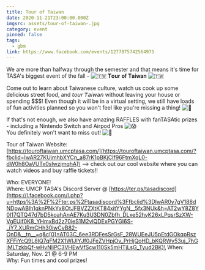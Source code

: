 ```yaml
---
title: Tour of Taiwan
date: 2020-11-21T23:00:00.000Z
imgsrc: assets/tour-of-taiwan-.jpg
category: event
pinned: false
tags:
  - gbm
link: https://www.facebook.com/events/1277875742564975
---
```

<!--StartFragment-->

We are more than halfway through the semester and that means it's time for TASA's biggest event of the fall - ![🇹🇼](https://static.xx.fbcdn.net/images/emoji.php/v9/t16/1/16/1f1f9_1f1fc.png) 𝐓𝐨𝐮𝐫 𝐨𝐟 𝐓𝐚𝐢𝐰𝐚𝐧 ![🇹🇼](https://static.xx.fbcdn.net/images/emoji.php/v9/t16/1/16/1f1f9_1f1fc.png)

Come out to learn about Taiwanese culture, watch us cook up some delicious street food, and 𝘵𝘰𝘶𝘳 𝘛𝘢𝘪𝘸𝘢𝘯 without leaving your house or spending $$$! Even though it will be in a virtual setting, we still have loads of fun activities planned so you won't feel like you're missing a thing! ![🥳](https://static.xx.fbcdn.net/images/emoji.php/v9/t6d/1/16/1f973.png)

If that's not enough, we also have amazing RAFFLES with fanTASAtic prizes - including a Nintendo Switch and Airpod Pros ![😱](https://static.xx.fbcdn.net/images/emoji.php/v9/t2c/1/16/1f631.png)\
You definitely won't want to miss out! ![🤩](https://static.xx.fbcdn.net/images/emoji.php/v9/t58/1/16/1f929.png)



Tour of Taiwan Website:\
[https://touroftaiwan.umcptasa.com/](https://touroftaiwan.umcptasa.com/?fbclid=IwAR27KUjmhbXYCn_a87rK1pBKjCIf96FtmXqL0-dW0h8OaVUTx0sIwzjmqhA)\
--> check out our cool website where you can watch videos and buy raffle tickets!!



Who: EVERYONE!\
Where: UMCP TASA's Discord Server @ [https://ter.ps/tasadiscord](https://l.facebook.com/l.php?u=https%3A%2F%2Fter.ps%2Ftasadiscord%3Ffbclid%3DIwAR0y7gV188dNDpwABIh1qknPNkYx8OtJFBVZZXtKT84xitYYgN__5fx3NUk&h=AT2wY8Z8Y0I17QTQ47d7bD5koahAnAE7Ku3U3DN0Zbfh_DLxe52hyK26xLPqsrSzXW-VgEUif0K8_YHmxBd2z70ieS1M2vlQDExPGYGI6S-_iY7_XURmCHh30iwCvB82-OnD&__tn__=q&c[0]=AT03C_6ee3RDFesSrGsF_28WUEeJU5pEtdGOkqpRszXFFiYcQ9L8IQ7qFM2X1WIJIYJf0JFeZVHpjOv_PrHjQoHD_bKQRWv53uj_7hGiMLTzkbQf-wHvNliPC3VHEwVfScw110Sk5mHTjLsG_Tyud2BK)\
When: Saturday, Nov. 21 @ 6-9 PM\
Why: Fun times and cool prizes!

<!--EndFragment-->